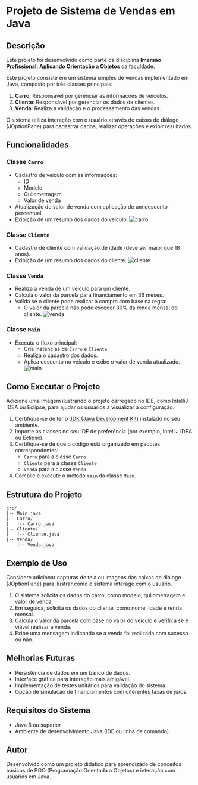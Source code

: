 # Projeto de Sistema de Vendas em Java

## Descrição
Este projeto foi desenvolvido como parte da disciplina **Imersão Profissional: Aplicando Orientação a Objetos** da faculdade.

Este projeto consiste em um sistema simples de vendas implementado em Java, composto por três classes principais:

1. **Carro**: Responsável por gerenciar as informações de veículos.
2. **Cliente**: Responsável por gerenciar os dados de clientes.
3. **Venda**: Realiza a validação e o processamento das vendas.

O sistema utiliza interação com o usuário através de caixas de diálogo (JOptionPane) para cadastrar dados, realizar operações e exibir resultados.

## Funcionalidades


### Classe `Carro`
- Cadastro de veículo com as informações:
  - ID
  - Modelo
  - Quilometragem
  - Valor de venda
- Atualização do valor de venda com aplicação de um desconto percentual.
- Exibição de um resumo dos dados do veículo.
![carro](https://github.com/user-attachments/assets/af0bec2b-eae5-4f25-bf65-bb1c12850844)



### Classe `Cliente`
- Cadastro de cliente com validação de idade (deve ser maior que 18 anos).
- Exibição de um resumo dos dados do cliente.
![cliente](https://github.com/user-attachments/assets/5765f248-e7f7-4150-b79d-561272e2e23b)

### Classe `Venda`
- Realiza a venda de um veículo para um cliente.
- Calcula o valor da parcela para financiamento em 36 meses.
- Valida se o cliente pode realizar a compra com base na regra:
  - O valor da parcela não pode exceder 30% da renda mensal do cliente.
![venda](https://github.com/user-attachments/assets/b1c244c5-bf14-4fad-addb-68caac332465)

### Classe `Main`
- Executa o fluxo principal:
  - Cria instâncias de `Carro` e `Cliente`.
  - Realiza o cadastro dos dados.
  - Aplica desconto no veículo e exibe o valor de venda atualizado.
![main](https://github.com/user-attachments/assets/175efcb0-d450-496c-8e10-fef46e824855)

## Como Executar o Projeto

Adicione uma imagem ilustrando o projeto carregado no IDE, como IntelliJ IDEA ou Eclipse, para ajudar os usuários a visualizar a configuração.

1. Certifique-se de ter o [JDK (Java Development Kit)](https://www.oracle.com/java/technologies/javase-jdk-downloads.html) instalado no seu ambiente.
2. Importe as classes no seu IDE de preferência (por exemplo, IntelliJ IDEA ou Eclipse).
3. Certifique-se de que o código está organizado em pacotes correspondentes:
   - `Carro` para a classe `Carro`
   - `Cliente` para a classe `Cliente`
   - `Venda` para a classe `Venda`
4. Compile e execute o método `main` da classe `Main`.

## Estrutura do Projeto
```
src/
|-- Main.java
|-- Carro/
|   |-- Carro.java
|-- Cliente/
|   |-- Cliente.java
|-- Venda/
    |-- Venda.java
```

## Exemplo de Uso
Considere adicionar capturas de tela ou imagens das caixas de diálogo (JOptionPane) para ilustrar como o sistema interage com o usuário.

1. O sistema solicita os dados do carro, como modelo, quilometragem e valor de venda.
2. Em seguida, solicita os dados do cliente, como nome, idade e renda mensal.
3. Calcula o valor da parcela com base no valor do veículo e verifica se é viável realizar a venda.
4. Exibe uma mensagem indicando se a venda foi realizada com sucesso ou não.

## Melhorias Futuras
- Persistência de dados em um banco de dados.
- Interface gráfica para interação mais amigável.
- Implementação de testes unitários para validação do sistema.
- Opção de simulação de financiamentos com diferentes taxas de juros.

## Requisitos do Sistema
- Java 8 ou superior
- Ambiente de desenvolvimento Java (IDE ou linha de comando)

## Autor
Desenvolvido como um projeto didático para aprendizado de conceitos básicos de POO (Programação Orientada a Objetos) e interação com usuários em Java.

